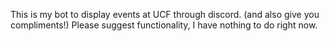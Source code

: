 This is my bot to display events at UCF through discord. (and also give you compliments!) 
Please suggest functionality, I have nothing to do right now.
